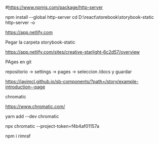 

#https://www.npmjs.com/package/http-server

npm install --global http-server
cd D:\react\storebook\storybook-static
http-server -o

https://app.netlify.com

Pegar la carpeta storybook-static

https://app.netlify.com/sites/creative-starlight-6c2d57/overview



PAges en git

repositorio -> settings -> pages -> seleccion /docs y guardar

https://javimcl.github.io/sb-components/?path=/story/example-introduction--page



chromatic

https://www.chromatic.com/

yarn add --dev chromatic

npx chromatic --project-token=f4b4af01157a


npm i rimraf